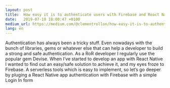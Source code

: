 ```yaml
---
layout: post
title:  How easy it is to authenticate users with Firebase and React Native ?
date:   2019-07-10 18:00:47 +0100
medium_url: https://medium.com/@clementrollon/how-easy-it-is-to-authenticate-users-with-firebase-and-react-native-b393e5e75769
lang: en
---
```


Authentication has always been a tricky stuff. Even nowadays with the bunch of libraries, gems or whatever else that can help a developer to build a strong and safe authentication. As a RoR developer I regularly use the popular gem Devise. When I’ve started to develop an app with React Native I wanted to find out an easy/safe solution to achieve it, and my eyes froze to Firebase. A serverless tools which is easy to implement, so let’s go deeper by pluging a React Native app authentication with Firebase with a simple Login In form
